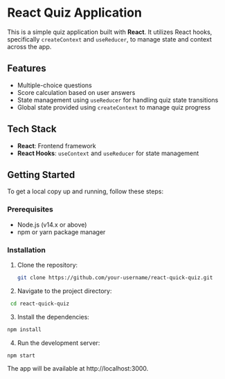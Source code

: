# React Quiz Application

This is a simple quiz application built with **React**. It utilizes React hooks, specifically `createContext` and `useReducer`, to manage state and context across the app.

## Features

- Multiple-choice questions
- Score calculation based on user answers
- State management using `useReducer` for handling quiz state transitions
- Global state provided using `createContext` to manage quiz progress

## Tech Stack

- **React**: Frontend framework
- **React Hooks**: `useContext` and `useReducer` for state management


## Getting Started

To get a local copy up and running, follow these steps:

### Prerequisites

- Node.js (v14.x or above)
- npm or yarn package manager

### Installation

1. Clone the repository:

   ```bash
   git clone https://github.com/your-username/react-quick-quiz.git
   ```

2. Navigate to the project directory:

  ```bash
   cd react-quick-quiz
   ```

3. Install the dependencies:

  ```bash
  npm install
  ```

4. Run the development server:

  ```bash
  npm start
  ```
  The app will be available at http://localhost:3000.
